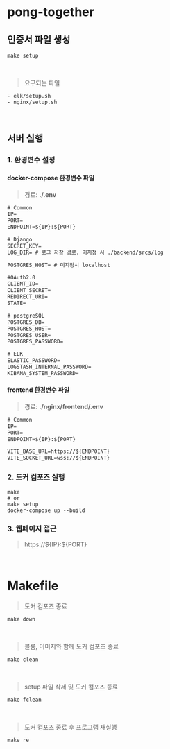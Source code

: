 # pong-together
## 인증서 파일 생성
~~~shell
make setup
~~~
<br>

> 요구되는 파일

    - elk/setup.sh
    - nginx/setup.sh

<br>

## 서버 실행
### 1. 환경변수 설정
#### docker-compose 환경변수 파일<br>
>경로: <strong>./.env </strong>
~~~txt
# Common
IP= 
PORT= 
ENDPOINT=${IP}:${PORT}

# Django
SECRET_KEY= 
LOG_DIR= # 로그 저장 경로. 미지정 시 ./backend/srcs/log

POSTGRES_HOST= # 미지정시 localhost

#OAuth2.0 
CLIENT_ID= 
CLIENT_SECRET=
REDIRECT_URI=
STATE=

# postgreSQL
POSTGRES_DB=
POSTGRES_HOST=
POSTGRES_USER=
POSTGRES_PASSWORD=

# ELK
ELASTIC_PASSWORD=
LOGSTASH_INTERNAL_PASSWORD=
KIBANA_SYSTEM_PASSWORD=
~~~


#### frontend 환경변수 파일<br>

>경로: <strong>./nginx/frontend/.env </strong>
~~~txt
# Common
IP=
PORT=
ENDPOINT=${IP}:${PORT}

VITE_BASE_URL=https://${ENDPOINT}
VITE_SOCKET_URL=wss://${ENDPOINT}
~~~

### 2. 도커 컴포즈 실행 
~~~shell
make
# or
make setup
docker-compose up --build
~~~

### 3. 웹페이지 접근
> https://\${IP}:\${PORT}

<br>

# Makefile
> 도커 컴포즈 종료
~~~shell
make down
~~~

<br>


> 볼륨, 이미지와 함께 도커 컴포즈 종료
~~~shell
make clean
~~~
<br>


> setup 파일 삭제 및 도커 컴포즈 종료
~~~shell
make fclean
~~~
<br>


> 도커 컴포즈 종료 후 프로그램 재실행
~~~shell
make re
~~~